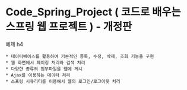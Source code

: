 # Code_Spring_Project ( 코드로 배우는 스프링 웹 프로젝트 ) - 개정판

예제 h4
```
* 데이터베이스를 활용하여 기본적인 등록, 수정, 삭제, 조회 기능을 구현
* 웹 화면에서 페이징 처리와 검색 처리
* 다양한 종류의 첨부파일을 웹에 게시
* Ajax를 이용하는 데이터 처리
* 스프링 시큐리티를 이용해서 웹의 로그인/로그아웃 처리
```
